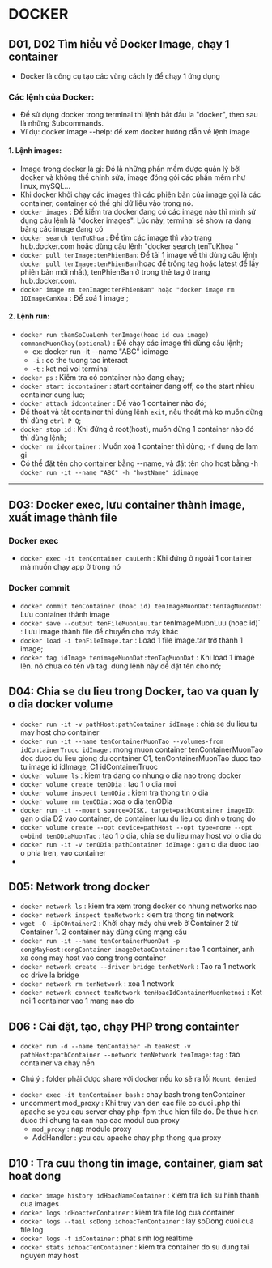 # DOCKER
## D01, D02 Tìm hiểu về Docker Image, chạy 1 container
- Docker là công cụ tạo các vùng cách ly để chạy 1 ứng dụng

### Các lệnh của Docker:
- Để sử dụng docker trong terminal thì lệnh bắt đầu la "docker", theo sau là những Subcommands.
- Ví dụ: docker image --help: để xem docker hướng dẫn về lệnh image
 #### 1. Lệnh images:
  - Image trong docker là gì: Đó là những phần mềm được quản lý bởi docker và không thể chỉnh sửa, image đóng gói các phần mềm như linux, mySQL...
  - Khi docker khởi chạy các images thì các phiên bản của image gọi là các container, container có thể ghi dữ liệu vào trong nó.
  - `docker images` : Để kiểm tra docker đang có các image nào thì mình sử dụng câu lệnh là "docker images". Lúc này, terminal sẽ show ra dạng bảng các image đang có 
  - `docker search tenTuKhoa` : Để tìm các image thì vào trang hub.docker.com hoặc dùng câu lệnh "docker search tenTuKhoa "
  - `docker pull tenImage:tenPhienBan`: Để tải 1 image về thì dùng câu lệnh `docker pull tenImage:tenPhienBan`(hoac để trống tag hoặc latest để lấy phiên bản mới nhất), tenPhienBan ở trong thẻ tag ở trang hub.docker.com.
  - `docker image rm tenImage:tenPhienBan" hoặc "docker image rm IDImageCanXoa` : Để xoá 1 image ;
#### 2. Lệnh run:
 - `docker run thamSoCuaLenh tenImage(hoac id cua image) commandMuonChay(optional)` : Để chạy các image thì dùng câu lệnh;
      - ex: docker run -it --name "ABC" idimage
      - `-i` : co the tuong tac interact
      - `-t` : ket noi voi terminal
 - `docker ps` : Kiểm tra có container nào đang chạy;
 - `docker start idcontainer` : start container đang off, co the start nhieu container cung luc;
 - `docker attach idcontainer` : Để vào 1 container nào đó;
 - Để thoát và tắt container thì dùng lệnh `exit`, nếu thoát mà ko muốn dừng thì dùng `ctrl P Q`;
 - `docker stop id` : Khi đứng ở root(host), muốn dừng 1 container nào đó thì dùng lệnh;
 - `docker rm idcontainer` : Muốn xoá 1 container thì dùng; `-f` dung de lam gi
 - Có thể đặt tên cho container bằng --name, và đặt tên cho host bằng -h `docker run -it --name "ABC" -h "hostName" idimage `


***
## D03: Docker exec, lưu container thành image, xuất image thành file

### Docker exec
- `docker exec -it tenContainer cauLenh` : Khi đứng ở ngoài 1 container mà muốn chạy app ở trong nó

### Docker commit
- `docker commit tenContainer (hoac id) tenImageMuonDat:tenTagMuonDat`: Lưu container thành image
- `docker save --output tenFileMuonLuu.tar` tenImageMuonLuu (hoac id)` : Lưu image thành file để chuyển cho máy khác
- `docker load -i tenFileImage.tar` : Load 1 file image.tar trở thành 1 image;
- `docker tag idImage tenimageMuonDat:tenTagMuonDat` : Khi load 1 image lên. nó chưa có tên và tag. dùng lệnh này để đặt tên cho nó;

## D04: Chia se du lieu trong Docker, tao va quan ly o dia docker volume

- `docker run -it -v pathHost:pathContainer idImage` : chia se du lieu tu may host cho container
- `docker run -it --name tenContainerMuonTao --volumes-from idContainerTruoc idImage` : mong muon container tenContainerMuonTao doc duoc du lieu giong du container C1, tenContainerMuonTao duoc tao tu image id idImage, C1 idContainerTruoc
- `docker volume ls` : kiem tra dang co nhung o dia nao trong docker
- `docker volume create tenODia` : tao 1 o dia moi
- `docker volume inspect tenODia` : kiem tra thong tin o dia
- `docker volume rm tenODia` : xoa o dia tenODia
- `docker run -it --mount source=DISK, target=pathContainer imageID`: gan o dia D2 vao container, de container luu du lieu co dinh o trong do
- `docker volume create --opt device=pathHost --opt type=none --opt o=bind tenODiaMuonTao` : tao 1 o dia, chia se du lieu may host voi o dia do
- `docker run -it -v tenODia:pathContainer idImage` : gan o dia duoc tao o phia tren, vao container
- 
## D05: Network trong docker

- `docker network ls` : kiem tra xem trong docker co nhung networks nao
- `docker network inspect tenNetwork` : kiem tra thong tin network
- `wget -O -ipCOntainer2` : Khởi chạy máy chủ web ở Container 2 từ Container 1. 2 container này dùng cùng mạng cầu
- `docker run -it --name tenContainerMuonDat -p congMayHost:congContainer imageDetaoContainer` : tao 1 container, anh xa cong may host vao cong trong container
- `docker network create --driver bridge tenNetWork` : Tao ra 1 network co drive la bridge
- `docker network rm tenNetwork` : xoa 1 network 
- `docker network connect tenNetwork tenHoacIdContainerMuonketnoi` : Ket noi 1 container vao 1 mang nao do

## D06 : Cài đặt, tạo, chạy PHP trong containter

- `docker run -d --name tenContainer -h tenHost -v pathHost:pathContainer --network tenNetwork tenImage:tag` : tao container va chạy nền
 + Chú ý : folder phải được share với docker nếu ko sẽ ra lỗi `Mount denied`
- `docker exec -it tenContainer bash` : chay bash trong tenContainer
- uncomment mod_proxy : Khi truy van den cac file co duoi .php thi apache se yeu cau server chay php-fpm thuc hien file do. De thuc hien duoc thi chung ta can nap cac modul cua proxy 
  + `mod_proxy` : nap module proxy
  + AddHandler : yeu cau apache chay php thong qua proxy 

## D10 : Tra cuu thong tin image, container, giam sat hoat dong
- `docker image history idHoacNameContainer` : kiem tra lich su hinh thanh cua images
- `docker logs idHoactenContainer` : kiem tra file log cua container
- `docker logs --tail soDong idhoacTenContainer` : lay soDong cuoi cua file log
- `docker logs -f idContainer` : phat sinh log realtime
- `docker stats idhoacTenContainer` : kiem tra container do su dung tai nguyen may host
